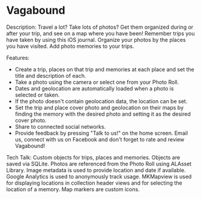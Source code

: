Vagabound
===========

Description: Travel a lot? Take lots of photos? Get them organized during or after your trip, and see on a map where you have been! Remember trips you have taken by using this iOS journal. Organize your photos by the places you have visited. Add photo memories to your trips.

Features:
* Create a trip, places on that trip and memories at each place and set the title and description of each.
* Take a photo using the camera or select one from your Photo Roll.
* Dates and geolocation are automatically loaded when a photo is selected or taken.
* If the photo doesn't contain geolocation data, the location can be set.
* Set the trip and place cover photo and geolocation on their maps by finding the memory with the desired photo and setting it as the desired cover photo.
* Share to connected social networks.
* Provide feedback by pressing "Talk to us!" on the home screen. Email us, connect with us on Facebook and don't forget to rate and review Vagabound!

Tech Talk:
Custom objects for trips, places and memories.
Objects are saved via SQLite.
Photos are referenced from the Photo Roll using ALAsset Library. Image metadata is used to provide location and date if available.
Google Analytics is used to anonymously track usage.
MKMapview is used for displaying locations in collection header views and for selecting the location of a memory. Map markers are custom icons.
